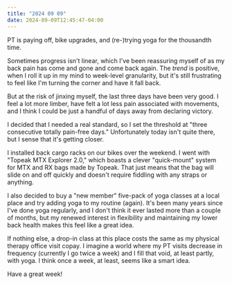 ```yaml
---
title: "2024 09 09"
date: 2024-09-09T12:45:47-04:00
---
```


PT is paying off, bike upgrades, and (re-)trying yoga for the thousandth time.

Sometimes progress isn't linear, which I've been reassuring myself of as my back
pain has come and gone and come back again. The *trend* is positive, when I roll
it up in my mind to week-level granularity, but it's still frustrating to feel
like I'm turning the corner and have it fall back.

But at the risk of jinxing myself, the last three days have been very good. I
feel a lot more limber, have felt a lot less pain associated with movements, and
I think I could be just a handful of days away from declaring victory.

I decided that I needed a real standard, so I set the threshold at "three
consecutive totally pain-free days." Unfortunately today isn't quite there, but
I sense that it's getting closer.

I installed back cargo racks on our bikes over the weekend. I went with "Topeak
MTX Explorer 2.0," which boasts a clever "quick-mount" system for MTX and RX
bags made by Topeak. That just means that the bag will slide on and off quickly
and doesn't require fiddling with any straps or anything.

I also decided to buy a "new member" five-pack of yoga classes at a local place
and try adding yoga to my routine (again). It's been many years since I've done
yoga regularly, and I don't think it ever lasted more than a couple of months,
but my renewed interest in flexibility and maintaining my lower back health
makes this feel like a great idea.

If nothing else, a drop-in class at this place costs the same as my physical
therapy office visit copay. I imagine a world where my PT visits decrease in
frequency (currently I go twice a week) and I fill that void, at least partly,
with yoga. I think once a week, at least, seems like a smart idea.

Have a great week!
